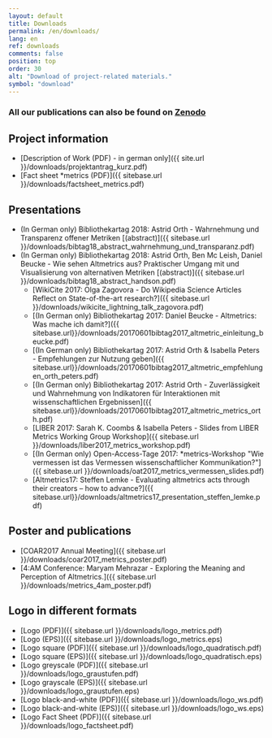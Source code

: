 ```yaml
---
layout: default
title: Downloads
permalink: /en/downloads/
lang: en
ref: downloads
comments: false
position: top
order: 30
alt: "Download of project-related materials."
symbol: "download"
---
```

<!-- Start editing content here -->
### All our publications can also be found on [Zenodo](https://zenodo.org/communities/metrics-project?page=1&size=20)   
## Project information
  * [Description of Work (PDF) - in german only]({{ site.url }}/downloads/projektantrag_kurz.pdf)   
  * [Fact sheet \*metrics (PDF)]({{ sitebase.url }}/downloads/factsheet_metrics.pdf)  

## Presentations  
* (In German only) Bibliothekartag 2018: Astrid Orth - Wahrnehmung und Transparenz offener Metriken [(abstract)]({{ sitebase.url }}/downloads/bibtag18_abstract_wahrnehmung_und_transparanz.pdf)  
* (In German only) Bibliothekartag 2018: Astrid Orth, Ben Mc Leish, Daniel Beucke - Wie sehen Altmetrics aus? Praktischer Umgang mit und Visualisierung von alternativen Metriken [(abstract)]({{ sitebase.url }}/downloads/bibtag18_abstract_handson.pdf)  
  * [WikiCite 2017: Olga Zagovora - Do Wikipedia Science Articles Reflect on State-of-the-art research?]({{ sitebase.url }}/downloads/wikicite_lightning_talk_zagovora.pdf) 
  * [(In German only) Bibliothekartag 2017: Daniel Beucke - Altmetrics: Was mache ich damit?]({{ sitebase.url}}/downloads/20170601bibtag2017_altmetric_einleitung_beucke.pdf)  
  * [(In German only) Bibliothekartag 2017: Astrid Orth & Isabella Peters - Empfehlungen zur Nutzung geben]({{ sitebase.url}}/downloads/20170601bibtag2017_altmetric_empfehlungen_orth_peters.pdf)  
  * [(In German only) Bibliothekartag 2017: Astrid Orth - Zuverlässigkeit und Wahrnehmung von Indikatoren für Interaktionen mit wissenschaftlichen Ergebnissen]({{ sitebase.url}}/downloads/20170601bibtag2017_altmetric_metrics_orth.pdf)  
   * [LIBER 2017: Sarah K. Coombs & Isabella Peters - Slides from LIBER Metrics Working Group Workshop]({{ sitebase.url }}/downloads/liber2017_metrics_workshop.pdf)  
   * [(In German only) Open-Access-Tage 2017: \*metrics-Workshop "Wie vermessen ist das Vermessen wissenschaftlicher Kommunikation?"]({{ sitebase.url }}/downloads/oat2017_metrics_vermessen_slides.pdf)  
  * [Altmetrics17: Steffen Lemke - Evaluating altmetrics acts through their creators – how to advance?]({{ sitebase.url}}/downloads/altmetrics17_presentation_steffen_lemke.pdf)

## Poster and publications
  * [COAR2017 Annual Meeting]({{ sitebase.url }}/downloads/coar2017_metrics_poster.pdf)  
  * [4:AM Conference: Maryam Mehrazar - Exploring the Meaning and Perception of Altmetrics.]({{ sitebase.url }}/downloads/metrics_4am_poster.pdf)   

## Logo in different formats
  * [Logo (PDF)]({{ sitebase.url }}/downloads/logo_metrics.pdf)  
  * [Logo (EPS)]({{ sitebase.url }}/downloads/logo_metrics.eps)  
  * [Logo square (PDF)]({{ sitebase.url }}/downloads/logo_quadratisch.pdf)  
  * [Logo square (EPS)]({{ sitebase.url }}/downloads/logo_quadratisch.eps)  
  * [Logo greyscale (PDF)]({{ sitebase.url }}/downloads/logo_graustufen.pdf)  
  * [Logo grayscale (EPS)]({{ sitebase.url }}/downloads/logo_graustufen.eps)  
  * [Logo black-and-white (PDF)]({{ sitebase.url }}/downloads/logo_ws.pdf)  
  * [Logo black-and-white (EPS)]({{ sitebase.url }}/downloads/logo_ws.eps)  
  * [Logo Fact Sheet (PDF)]({{ sitebase.url }}/downloads/logo_factsheet.pdf)     
 
